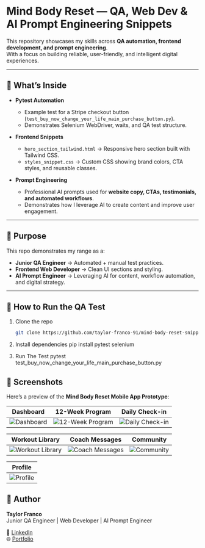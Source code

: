 # Mind Body Reset — QA, Web Dev & AI Prompt Engineering Snippets  

This repository showcases my skills across **QA automation, frontend development, and prompt engineering**.  
With a focus on building reliable, user-friendly, and intelligent digital experiences. 

---

## 🔑 What’s Inside
- **Pytest Automation**  
  - Example test for a Stripe checkout button (`test_buy_now_change_your_life_main_purchase_button.py`).  
  - Demonstrates Selenium WebDriver, waits, and QA test structure.  

- **Frontend Snippets**  
  - `hero_section_tailwind.html` → Responsive hero section built with Tailwind CSS.  
  - `styles_snippet.css` → Custom CSS showing brand colors, CTA styles, and reusable classes.  

- **Prompt Engineering**  
  - Professional AI prompts used for **website copy, CTAs, testimonials, and automated workflows**.  
  - Demonstrates how I leverage AI to create content and improve user engagement.  

---

## 🎯 Purpose
This repo demonstrates my range as a:
- **Junior QA Engineer** → Automated + manual test practices.  
- **Frontend Web Developer** → Clean UI sections and styling.  
- **AI Prompt Engineer** → Leveraging AI for content, workflow automation, and digital strategy.  

---

## 🚀 How to Run the QA Test
1. Clone the repo  
   ```bash
   git clone https://github.com/taylor-franco-91/mind-body-reset-snippets.git

2. Install dependencies
pip install pytest selenium

3. Run The Test
pytest test_buy_now_change_your_life_main_purchase_button.py




## 📸 Screenshots  

Here’s a preview of the **Mind Body Reset Mobile App Prototype**:  

<div align="center">  

| Dashboard | 12-Week Program | Daily Check-in |  
|-----------|-----------------|----------------|  
| ![Dashboard](screenshots/dashboard.png) | ![12-Week Program](screenshots/12-week-program.png) | ![Daily Check-in](screenshots/daily-checkin.png) |  

| Workout Library | Coach Messages | Community |  
|-----------------|----------------|-----------|  
| ![Workout Library](screenshots/workout-library.png) | ![Coach Messages](screenshots/coach-message.png) | ![Community](screenshots/community.png) |  

| Profile |  
|---------|  
| ![Profile](screenshots/personal-profile.png) |  

</div>





## 👤 Author
**Taylor Franco**  
Junior QA Engineer | Web Developer | AI Prompt Engineer  

📌 [LinkedIn](https://www.linkedin.com/in/taylor-franco-982518140/)  
🌐 [Portfolio](https://taylor-franco-portfolio.netlify.app/)  
